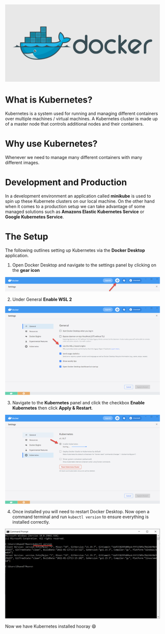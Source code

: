 ![](/assets/images/Docker-And-Kubernetes/docker.png)
# What is Kubernetes?

Kubernetes is a system used for running and managing different containers over multiple machines / virtual machines. A Kubernetes cluster is made up of a master node that controls additional nodes and their containers.

# Why use Kubernetes?

Whenever we need to manage many different containers with many different images.

# Development and Production

In a development environment an application called **minikube** is used to spin up these Kubernete clusters on our local machine. On the other hand when it comes to a production setup we can take advantage of some managed solutions such as **Amazons Elastic Kubernetes Service** or **Google Kubernetes Service**.

# The Setup

The following outlines setting up Kubernetes via the **Docker Desktop** application.

1. Open Docker Desktop and navigate to the settings panel by clicking on the **gear icon**

![](/assets/images/Docker-And-Kubernetes/go-to-settings.png)

2. Under General **Enable WSL 2**

![](/assets/images/Docker-And-Kubernetes/enable-wsl-2.png)

3. Navigate to the **Kubernetes** panel and click the checkbox **Enable Kubernetes** then click **Apply & Restart**.

![](/assets/images/Docker-And-Kubernetes/enable-kubernetes.png)

4. Once installed you will need to restart Docker Desktop. Now open a command terminal and run `kubectl version` to ensure everything is installed correctly.

![](/assets/images/Docker-And-Kubernetes/kubectl-version.png)

Now we have Kubernetes installed hooray :smile: